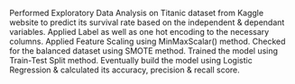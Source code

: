 Performed Exploratory Data Analysis on Titanic dataset from Kaggle website to predict its survival rate based on the independent & dependant variables.
Applied Label as well as one hot encoding to the necessary columns.
Applied Feature Scaling using MinMaxScalar() method.
Checked for the balanced dataset using SMOTE method.
Trained the model using Train-Test Split method.
Eventually build the model using Logistic Regression & calculated its accuracy, precision & recall score.
